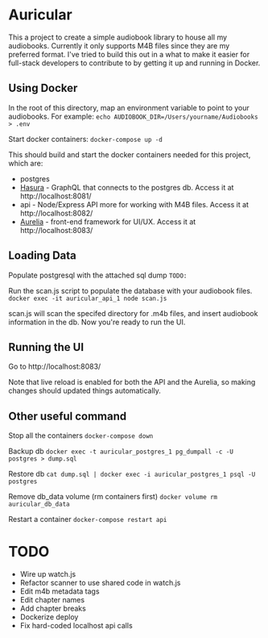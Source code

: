 # Auricular

This a project to create a simple audiobook library to house all my audiobooks. Currently it only supports M4B files since they are my preferred format. I've tried to build this out in a what to make it easier for full-stack developers to contribute to by getting it up and running in Docker.

## Using Docker

In the root of this directory, map an environment variable to point to your audiobooks. For example:
`echo AUDIOBOOK_DIR=/Users/yourname/Audiobooks > .env`

Start docker containers:
`docker-compose up -d`

This should build and start the docker containers needed for this project, which are:

- postgres
- [Hasura](https://hasura.io/) - GraphQL that connects to the postgres db. Access it at http://localhost:8081/
- api - Node/Express API more for working with M4B files. Access it at http://localhost:8082/
- [Aurelia](https://aurelia.io) - front-end framework for UI/UX. Access it at http://localhost:8083/

## Loading Data

Populate postgresql with the attached sql dump
`TODO:`

Run the scan.js script to populate the database with your audiobook files.
`docker exec -it auricular_api_1 node scan.js`

scan.js will scan the specifed directory for .m4b files, and insert audiobook information in the db. Now you're ready to run the UI.

## Running the UI

Go to http://localhost:8083/

Note that live reload is enabled for both the API and the Aurelia, so making changes should updated things automatically.

## Other useful command

Stop all the containers
`docker-compose down`

Backup db
`docker exec -t auricular_postgres_1 pg_dumpall -c -U postgres > dump.sql`

Restore db
`cat dump.sql | docker exec -i auricular_postgres_1 psql -U postgres`

Remove db_data volume (rm containers first)
`docker volume rm auricular_db_data`

Restart a container
`docker-compose restart api`

# TODO

- Wire up watch.js
- Refactor scanner to use shared code in watch.js
- Edit m4b metadata tags
- Edit chapter names
- Add chapter breaks
- Dockerize deploy
- Fix hard-coded localhost api calls
